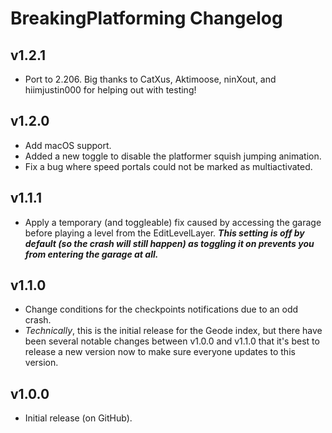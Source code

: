# BreakingPlatforming Changelog
## v1.2.1
- Port to 2.206. Big thanks to CatXus, Aktimoose, ninXout, and hiimjustin000 for helping out with testing!
## v1.2.0
- Add macOS support.
- Added a new toggle to disable the platformer squish jumping animation.
- Fix a bug where speed portals could not be marked as multiactivated.
## v1.1.1
- Apply a temporary (and toggleable) fix caused by accessing the garage before playing a level from the EditLevelLayer. ***This setting is off by default (so the crash will still happen) as toggling it on prevents you from entering the garage at all.***
## v1.1.0
- Change conditions for the checkpoints notifications due to an odd crash.
- *Technically*, this is the initial release for the Geode index, but there have been several notable changes between v1.0.0 and v1.1.0 that it's best to release a new version now to make sure everyone updates to this version.
## v1.0.0
- Initial release (on GitHub).